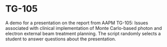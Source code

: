 # TG-105
A demo for a presentation on the report from AAPM TG-105: Issues associated with clinical implementation of Monte Carlo-based photon and electron external beam treatment planning. The script randomly selects a student to answer questions about the presentation.
